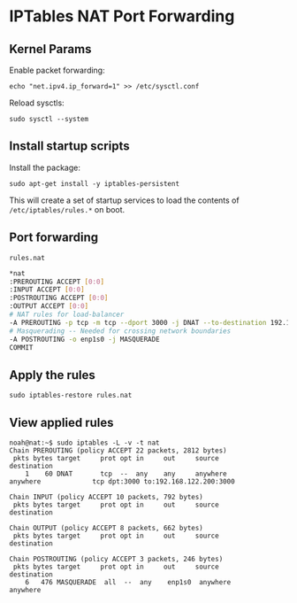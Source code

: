 # IPTables NAT Port Forwarding

## Kernel Params

Enable packet forwarding: 

    echo "net.ipv4.ip_forward=1" >> /etc/sysctl.conf

Reload sysctls: 

    sudo sysctl --system

## Install startup scripts

Install the package: 

    sudo apt-get install -y iptables-persistent

This will create a set of startup services to load the contents of `/etc/iptables/rules.*` on boot. 

## Port forwarding

`rules.nat`

```sh
*nat
:PREROUTING ACCEPT [0:0]
:INPUT ACCEPT [0:0]
:POSTROUTING ACCEPT [0:0]
:OUTPUT ACCEPT [0:0]
# NAT rules for load-balancer
-A PREROUTING -p tcp -m tcp --dport 3000 -j DNAT --to-destination 192.168.122.200:3000
# Masquerading -- Needed for crossing network boundaries 
-A POSTROUTING -o enp1s0 -j MASQUERADE
COMMIT
```

## Apply the rules

    sudo iptables-restore rules.nat

## View applied rules

```
noah@nat:~$ sudo iptables -L -v -t nat
Chain PREROUTING (policy ACCEPT 22 packets, 2812 bytes)
 pkts bytes target     prot opt in     out     source               destination         
    1    60 DNAT       tcp  --  any    any     anywhere             anywhere             tcp dpt:3000 to:192.168.122.200:3000

Chain INPUT (policy ACCEPT 10 packets, 792 bytes)
 pkts bytes target     prot opt in     out     source               destination         

Chain OUTPUT (policy ACCEPT 8 packets, 662 bytes)
 pkts bytes target     prot opt in     out     source               destination         

Chain POSTROUTING (policy ACCEPT 3 packets, 246 bytes)
 pkts bytes target     prot opt in     out     source               destination         
    6   476 MASQUERADE  all  --  any    enp1s0  anywhere             anywhere            

```
